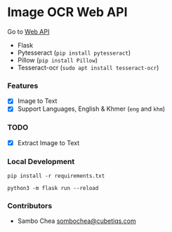 # Image OCR Web API

Go to [Web API](https://ocr-web-api.heroku.ctdn.dev)

-   Flask
-   Pytesseract (`pip install pytesseract`)
-   Pillow (`pip install Pillow`)
-   Tesseract-ocr (`sudo apt install tesseract-ocr`)

### Features

-   [x] Image to Text
-   [x] Support Languages, English & Khmer (`eng` and `khm`)

### TODO

-   [x] Extract Image to Text

### Local Development

```shell
pip install -r requirements.txt
```

```shell
python3 -m flask run --reload
```

### Contributors

-   Sambo Chea <sombochea@cubetiqs.com>
